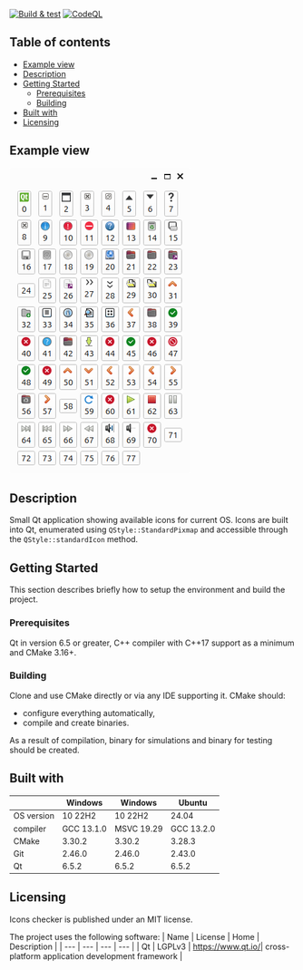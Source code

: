 [![Build & test](https://github.com/przemek83/icons-checker/actions/workflows/buld-and-test.yml/badge.svg)](https://github.com/przemek83/icons-checker/actions/workflows/buld-and-test.yml)
[![CodeQL](https://github.com/przemek83/icons-checker/actions/workflows/codeql.yml/badge.svg)](https://github.com/przemek83/icons-checker/actions/workflows/codeql.yml)

## Table of contents
- [Example view](#example-view)
- [Description](#description)
- [Getting Started](#getting-started)
   * [Prerequisites](#prerequisites)
   * [Building](#building)
- [Built with](#built-with)
- [Licensing](#licensing)

## Example view
![](screenshot_ubuntu.png?raw=true "")

## Description
Small Qt application showing available icons for current OS. Icons are built into Qt, enumerated using `QStyle::StandardPixmap` and accessible through the `QStyle::standardIcon` method.

## Getting Started
This section describes briefly how to setup the environment and build the project.

### Prerequisites
Qt in version 6.5 or greater, C++ compiler with C++17 support as a minimum and CMake 3.16+. 

### Building
Clone and use CMake directly or via any IDE supporting it. CMake should:
- configure everything automatically,
- compile and create binaries.

As a result of compilation, binary for simulations and binary for testing should be created.

## Built with
| |  Windows | Windows | Ubuntu |
| --- | --- | --- | --- | 
| OS version | 10 22H2 | 10 22H2 | 24.04 |
| compiler | GCC 13.1.0 | MSVC 19.29 | GCC 13.2.0 |
| CMake | 3.30.2 | 3.30.2 |3.28.3 |
| Git | 2.46.0 | 2.46.0 | 2.43.0 |
| Qt | 6.5.2 | 6.5.2 | 6.5.2 |

## Licensing
Icons checker is published under an MIT license.

The project uses the following software:
| Name | License | Home | Description |
| --- | --- | --- | --- |
| Qt | LGPLv3 | https://www.qt.io/| cross-platform application development framework |